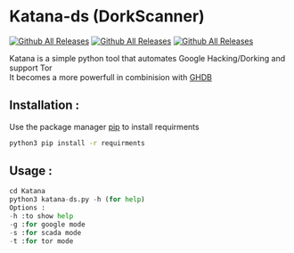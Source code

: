 # Katana-ds (DorkScanner)
[![Github All Releases](https://img.shields.io/badge/Katana--ds-Version%201.3-red)]()
[![Github All Releases](https://img.shields.io/badge/support-python%203.x-brightgreen)]()
[![Github All Releases](https://img.shields.io/badge/Supported%20OS-Windows%2FLinux-brightgreen)]()


Katana is a simple python tool that automates Google Hacking/Dorking and support Tor  
It becomes a more powerfull in combinision with [GHDB](https://www.exploit-db.com/google-hacking-database)
## Installation :

Use the package manager [pip](https://pip.pypa.io/en/stable/) to install requirments
```bash
python3 pip install -r requirments
```
## Usage :
```python
cd Katana
python3 katana-ds.py -h (for help)
Options :
-h :to show help
-g :for google mode
-s :for scada mode
-t :for tor mode
```
